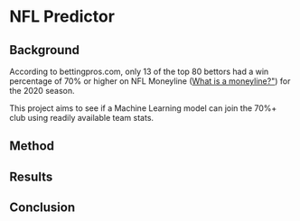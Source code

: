 # NFL Predictor 

## Background
According to bettingpros.com, only 13 of the top 80 bettors had a win percentage of 70% or higher on
NFL Moneyline (<a href=https://en.wikipedia.org/wiki/Fixed-odds_betting#Moneyline_odds>What is a moneyline?"</a>) for the 2020 season.

This project aims to see if a Machine Learning model can join the 70%+ club using readily available team stats.

## Method

## Results

## Conclusion



